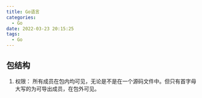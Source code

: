 ```yaml
---
title: Go语言
categories:
  - Go
date: 2022-03-23 20:15:25
tags:
  - Go
---
```




## 包结构

1. 权限： 所有成员在包内均可见，无论是不是在一个源码文件中。但只有首字母大写的为可导出成员，在包外可见。
